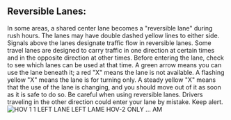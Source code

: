 ## Reversible Lanes:
In some areas, a shared center lane becomes a "reversible lane" during rush hours. The lanes may have double dashed yellow lines to either side. Signals above the lanes designate traffic flow in reversible lanes. Some travel lanes are designed to carry traffic in one direction at certain times and in the opposite direction at other times. Before entering the lane, check to see which lanes can be used at that time. A green arrow means you can use the lane beneath it; a red "X" means the lane is not available. A flashing yellow "X" means the lane is for turning only. A steady yellow "X" means that the use of the lane is changing, and you should move out of it as soon as it is safe to do so. Be careful when using reversible lanes. Drivers traveling in the other direction could enter your lane by mistake. Keep alert.
![HOV 1 1 LEFT LANE LEFT LAME HOV-2 ONLY ... AM]()